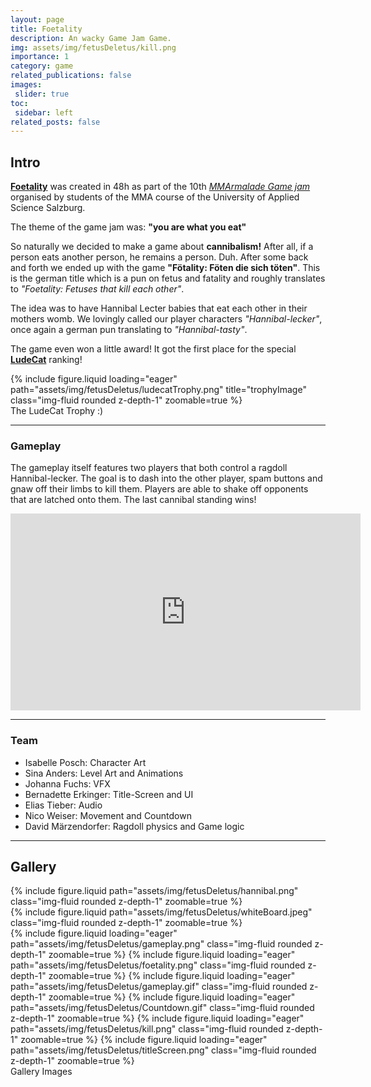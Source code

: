 ```yaml
---
layout: page
title: Foetality
description: An wacky Game Jam Game.
img: assets/img/fetusDeletus/kill.png
importance: 1
category: game
related_publications: false
images:
 slider: true
toc:
 sidebar: left
related_posts: false
---
```


## Intro

<a href = "https://islberto-des-gemetzels.itch.io/foetality">**Foetality**</a> was created in 48h as part of the 10th <a href= "https://itch.io/jam/mmarmelade-game-jam">*MMArmalade Game jam*</a> organised by students of the MMA course of the University of Applied Science Salzburg.  

The theme of the game jam was: **"you are what you eat"**  

So naturally we decided to make a game about **cannibalism!** After all, if a person eats another person, he remains a person. Duh.
After some back and forth we ended up with the game **"Fötality: Föten die sich töten"**. This is the german title which is a pun on fetus and fatality and roughly translates to *"Foetality: Fetuses that kill each other"*.

The idea was to have Hannibal Lecter babies that eat each other in their mothers womb. We lovingly called our player characters *"Hannibal-lecker"*, once again a german pun translating to *"Hannibal-tasty"*.

The game even won a little award! It got the first place for the special <a href="https://lude.cat/">**LudeCat**</a> ranking!

<div class="row">
    <div class="col-sm mt-3 mt-md-0">
        {% include figure.liquid loading="eager" path="assets/img/fetusDeletus/ludecatTrophy.png" title="trophyImage" class="img-fluid rounded z-depth-1" zoomable=true %}
    </div>
</div>
<div class="caption">
    The LudeCat Trophy :)
</div>

---

### Gameplay
The gameplay itself features two players that both control a ragdoll Hannibal-lecker. The goal is to dash into the other player, spam buttons and gnaw off their limbs to kill them. Players are able to shake off opponents that are latched onto them. The last cannibal standing wins!

<iframe width="560" height="315" src="https://www.youtube.com/embed/R8pxAwZoBS8?si=8tYoXVudYEvitnFG" title="YouTube video player" frameborder="0" allow="accelerometer; autoplay; clipboard-write; encrypted-media; gyroscope; picture-in-picture; web-share" allowfullscreen></iframe>

<br/>

---

### Team
- Isabelle Posch: Character Art
- Sina Anders: Level Art and Animations
- Johanna Fuchs: VFX
- Bernadette Erkinger: Title-Screen and UI
- Elias Tieber: Audio
- Nico Weiser: Movement and Countdown
- David Märzendorfer: Ragdoll physics and Game logic

---

## Gallery

<div class="row mt-3">
    <div class="col-sm mt-3 mt-md-0">
        {% include figure.liquid path="assets/img/fetusDeletus/hannibal.png" class="img-fluid rounded z-depth-1" zoomable=true %}
    </div>
    <div class="col-sm mt-3 mt-md-0">
        {% include figure.liquid path="assets/img/fetusDeletus/whiteBoard.jpeg" class="img-fluid rounded z-depth-1" zoomable=true %}
    </div>
</div>


<swiper-container keyboard="true" navigation="true" pagination="true" pagination-clickable="true" pagination-dynamic-bullets="true" rewind="true">
  <swiper-slide>{% include figure.liquid loading="eager" path="assets/img/fetusDeletus/gameplay.png" class="img-fluid rounded z-depth-1" zoomable=true %}</swiper-slide>
  <swiper-slide>{% include figure.liquid loading="eager" path="assets/img/fetusDeletus/foetality.png" class="img-fluid rounded z-depth-1" zoomable=true %}</swiper-slide>
  <swiper-slide>{% include figure.liquid loading="eager" path="assets/img/fetusDeletus/gameplay.gif" class="img-fluid rounded z-depth-1" zoomable=true %}</swiper-slide>
  <swiper-slide>{% include figure.liquid loading="eager" path="assets/img/fetusDeletus/Countdown.gif" class="img-fluid rounded z-depth-1" zoomable=true %}</swiper-slide>
  <swiper-slide>{% include figure.liquid loading="eager" path="assets/img/fetusDeletus/kill.png" class="img-fluid rounded z-depth-1" zoomable=true %}</swiper-slide>
  <swiper-slide>{% include figure.liquid loading="eager" path="assets/img/fetusDeletus/titleScreen.png" class="img-fluid rounded z-depth-1" zoomable=true %}</swiper-slide>
  </swiper-container>
<div class="caption">
    Gallery Images
</div>
